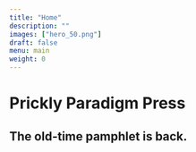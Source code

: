 ```yaml
---
title: "Home"
description: ""
images: ["hero_50.png"]
draft: false
menu: main
weight: 0
---
```


# Prickly Paradigm Press
## The old-time pamphlet is back.
